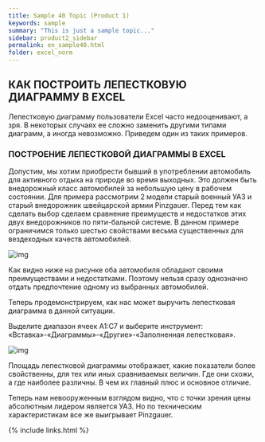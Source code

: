 ```yaml
---
title: Sample 40 Topic (Product 1)
keywords: sample
summary: "This is just a sample topic..."
sidebar: product2_sidebar
permalink: en_sample40.html
folder: excel_norm
---
```


## КАК ПОСТРОИТЬ ЛЕПЕСТКОВУЮ ДИАГРАММУ В EXCEL

Лепестковую диаграмму пользователи Excel часто недооценивают, а зря. В некоторых случаях ее сложно заменить другими типами диаграмм, а иногда невозможно. Приведем один из таких примеров.

### ПОСТРОЕНИЕ ЛЕПЕСТКОВОЙ ДИАГРАММЫ В EXCEL

Допустим, мы хотим приобрести бывший в употреблении автомобиль для активного отдыха на природе во время выходных. Это должен быть внедорожный класс автомобилей за небольшую цену в рабочем состоянии. Для примера рассмотрим 2 модели старый военный УАЗ и старый внедорожник швейцарской армии Pinzgauer. Перед тем как сделать выбор сделаем сравнение преимуществ и недостатков этих двух внедорожников по пяти-бальной системе. В данном примере ограничимся только шестью свойствами весьма существенных для вездеходных качеств автомобилей.

![img](/images/img.png)

Как видно ниже на рисунке оба автомобиля обладают своими преимуществами и недостатками. Поэтому нельзя сразу однозначно отдать предпочтение одному из выбранных автомобилей.

Теперь продемонстрируем, как нас может выручить лепестковая диаграмма в данной ситуации.

Выделите диапазон ячеек A1:C7 и выберите инструмент: «Вставка»-«Диаграммы»-«Другие»-«Заполненная лепестковая».

![img](/images/img.png)

Площадь лепестковой диаграммы отображает, какие показатели более свойственны, для тех или иных сравниваемых величин. Где они схожи, а где наиболее различны. В чем их главный плюс и основное отличие.

Теперь нам невооруженным взглядом видно, что с точки зрения цены абсолютным лидером является УАЗ. Но по техническим характеристикам все же выигрывает Pinzgauer.

{% include links.html %}